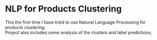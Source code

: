 # NLP for Products Clustering

This the first time I have tried to use Natural Language Processing for products clustering.   
Project also includes some analysis of the clusters and label predictions.  
